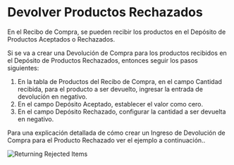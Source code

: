 <!-- add-breadcrumbs -->
# Devolver Productos Rechazados

En el Recibo de Compra, se pueden recibir los productos en el Depósito de Productos Aceptados o Rechazados. 

Si se va a crear una Devolución de Compra para los productos recibidos en el Depósito de Productos Rechazados, entonces seguir los pasos siguientes: 

1.  En la tabla de Productos del Recibo de Compra, en el campo Cantidad recibida, para el producto a ser devuelto, ingresar la entrada de devolución en negativo.
2.  En el campo Depósito Aceptado, establecer el valor como cero. 
3.  En el campo Depósito Rechazado, configurar la cantidad a ser devuelta en negativo. 

Para una explicación detallada de cómo crear un Ingreso de Devolución de Compra para el Producto Rechazado ver el ejemplo a continuación..

<img class="screenshot" alt="Returning Rejected Items" src="{{docs_base_url}}/assets/img/articles/purchase-return.gif">